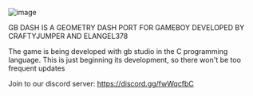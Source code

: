 ![image](https://github.com/ElAngel378/GBDASH/blob/main/Extra%20stuff/logo%20-%20GB%20Dash.png)

GB DASH IS A GEOMETRY DASH PORT FOR GAMEBOY DEVELOPED BY CRAFTYJUMPER AND ELANGEL378

The game is being developed with gb studio in the C programming language. This is just beginning its development, so there won't be too frequent updates

Join to our discord server: https://discord.gg/fwWqcfbC
